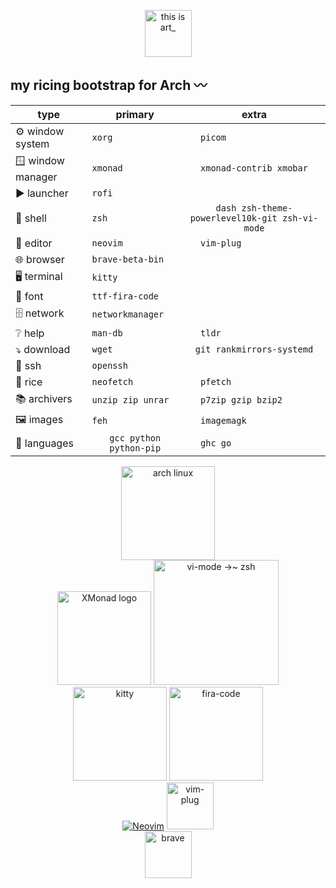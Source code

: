 <p align="center">
<img src="https://raw.githubusercontent.com/nils-trubkin/tia/main/tia.png" height="75" alt="this is art_">
</p>

## my ricing bootstrap for Arch 〰

| type           | primary               | extra                 |
| ---------------|:---------------------:|:---------------------:|
| ⚙ window system  |` xorg                 `|` picom                 `|
| 🪟 window manager |` xmonad                `|` xmonad-contrib xmobar `|
| ▶ launcher       |` rofi                  `|                       |
| 🐚 shell          |` zsh                   `|` dash zsh-theme-powerlevel10k-git zsh-vi-mode `|
| 📄 editor         |` neovim                `|` vim-plug              `|
| 🌐 browser        |` brave-beta-bin        `|                       |
| 🖥 terminal       |` kitty                 `|                       |
| 🔡 font           |` ttf-fira-code         `|                       |
| 🗄 network        |` networkmanager        `|                       |
| ❔ help           |` man-db                `|` tldr                  `|
| ⤵ download       |` wget                  `|` git rankmirrors-systemd `|
| 🔑 ssh            |` openssh               `|                       |
| 🍚 rice           |` neofetch              `|` pfetch                `|
| 📚 archivers      |` unzip zip unrar       `|` p7zip gzip bzip2      `|
| 🖼 images         |` feh                   `|` imagemagk             `|
| 🔣 languages      |` gcc python python-pip `|` ghc go                `|

<p align="center">
  <a href="https://archlinux.org/"><img src="https://archlinux.org/static/logos/archlinux-logo-white-scalable.svg" height="150" alt="arch linux"></a>
  <br>
  <a href="https://github.com/xmonad/xmonad"><img alt="XMonad logo" src="https://xmonad.org/images/logo-wrapped.svg" height=150></a>
    <a href="https://github.com/jeffreytse/zsh-vi-mode">
    <img alt="vi-mode →~ zsh" src="https://user-images.githubusercontent.com/9413601/103399068-46bfcb80-4b7a-11eb-8741-86cff3d85a69.png" height="200">
  </a>
  <br>
  <a href="https://github.com/kovidgoyal/kitty"><img src="https://sw.kovidgoyal.net/kitty/_static/kitty.svg" height="150" alt="kitty"></a>
  <a href="https://github.com/tonsky/FiraCode"><img src="https://raw.githubusercontent.com/tonsky/FiraCode/master/extras/logo.svg" height="150" alt="fira-code"></a>
  <br>
  <a href="https://github.com/neovim/neovim"><img src="https://raw.githubusercontent.com/neovim/neovim.github.io/master/logos/neovim-logo-300x87.png" alt="Neovim"></a>
  <a href="https://github.com/junegunn/vim-plug"><img src="https://raw.githubusercontent.com/junegunn/vim-plug/master/plug.png" height="75" alt="vim-plug"></a>
  <br>
  <a href="https://github.com/brave/brave-browser"><img src="https://brave.com/static-assets/images/brave-logo.svg" height="75" alt="brave"></a>
</p>

